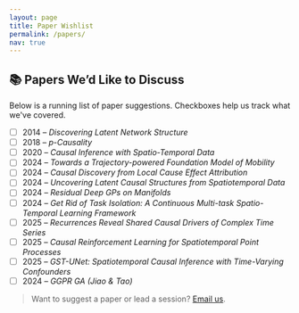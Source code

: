 ```yaml
---
layout: page
title: Paper Wishlist
permalink: /papers/
nav: true
---
```


## 📚 Papers We’d Like to Discuss

Below is a running list of paper suggestions. Checkboxes help us track what we've covered.

- [ ] 2014 – *Discovering Latent Network Structure*  
- [ ] 2018 – *p-Causality*  
- [ ] 2020 – *Causal Inference with Spatio-Temporal Data*  
- [ ] 2024 – *Towards a Trajectory-powered Foundation Model of Mobility*  
- [ ] 2024 – *Causal Discovery from Local Cause Effect Attribution*  
- [ ] 2024 – *Uncovering Latent Causal Structures from Spatiotemporal Data*  
- [ ] 2024 – *Residual Deep GPs on Manifolds*  
- [ ] 2024 – *Get Rid of Task Isolation: A Continuous Multi-task Spatio-Temporal Learning Framework*  
- [ ] 2025 – *Recurrences Reveal Shared Causal Drivers of Complex Time Series*  
- [ ] 2025 – *Causal Reinforcement Learning for Spatiotemporal Point Processes*  
- [ ] 2025 – *GST-UNet: Spatiotemporal Causal Inference with Time-Varying Confounders*  
- [ ] 2024 – *GGPR GA (Jiao & Tao)*  

> Want to suggest a paper or lead a session? [Email us](mailto:spacetimecausality@gmail.com).

